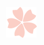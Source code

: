 <!doctype html>
<html>
<head>
<meta charset="UTF-8">
<title>Sweet Skura: Home</title>
<link href="style_sakura.css" rel="stylesheet" type="text/css">
<link href="https://fonts.googleapis.com/css?family=Cormorant+Garamond|Boogaloo" rel="stylesheet">
<link rel="shortcut icon" type="image/x-icon" href="material/icon.ico" media="screen" />
</head>



<body onload="myFunction()" style="margin:0;">
<div id="loader"><img id="loader_img" src="material/loader.png" width="72" height="72" alt=""/></div>
<div style="display:none;" id="myDiv" class="animate-bottom">


<!--all of conten should be in main div to let the loader work -->

<div class="main">

<img class="index_logo" src="material/Sweet-Sakura-logo.png" alt="logo">

<div class="index_store"></div>
<div class="index_haeader_pink"></div>

<div class="index_bar">
	<ul class="index_link"> 
	<li>
	<a href="about_us.html">about us</a></li>

	<li class="dropdown">
    <a href="main_menu.html">menu</a>
    <div class="dropdown-content">
      <a href="main_menu.html">Main Menu</a>
      <a href="comning_soon.html">Spring</a>
      <a href="comning_soon.html">Summer</a>
      <a href="comning_soon.html">Autumn</a>
      <a href="winter.html">Winter</a>
    </div></li>
		
	<li>
	<a href="special.html">special</a></li>
	<li>
	<a href="order_online.html">order online</a></li>
	</ul>
	</div>
	
	<div class="pink_line_top"></div>


	<img id="welcome" src="material/welcome.png" alt="welcome"> 


<table id="home_content">
  <tbody>
    <tr>
      <td><p id="home_text"><img id="home_red_sakura" src="material/homr_Sakura_icon.png" alt="a red sakura" align="left">Sweet Sakura is a Japanese dessert bar. We provide both dine in and take out. You also can order online, and pick up in the store. We provide a common menu, and we also provide a special menu for different seasons, and it depends on what fruits are in the season, and the feature of the season. 
	  Enjoy your meal!</p></td>
      <td><img id="home_girl" src="images/home_sakura_girl.jpg" alt="girl with ssakura"></td>
    </tr>
  </tbody>
</table>



<div class="pink_line_bottom"></div>

	<div class="footer_pink">
		


		<table class="footer">
  <tbody>
    <tr>
		<td width="299"><h3>Contact us</h3>		  <p class="footer">808 East Frok St. New York<br>
		NY 10302 United States
		<br><br>818-888-2066</p></td>
		
		<td width="432"><h3>Hour</h3>		  <p class="footer">Mon - Thurs: 8 a.m. - 9 p.m.<br>
		  Friday: 8 a.m. - 10 a.m.<br>
		  Saturday: 10 a.m. - 12 a.m.<br>
	    Sunday: 10 a.m. - 12 p.m.</p></td>
	    
      <td class="footer_bottom">
          <a href="https://www.facebook.com/profile.php?id=100004883072671" target="_new"><img src="material/f.png" alt="facebook"></a>
       
		  <a href="https://twitter.com/eating_tq?lang=en" target="_new"><img src="material/t.png" alt="t"></a>
        
		   <a href="https://www.instagram.com/eating_tq/" target="_new"><img src="material/ins.png" alt="ins"></a>
        </td>
    </tr>
    </tbody>
</table>


		
	</div><!--pink-->
	
	<p class="footer_ps">This webpage is an exercise for a web class (ART 4357); material taken is for academic purposes and is not intended to be use as an actual promotional. This business is fictitious. If you own any of the material and feel offended by the use, please indicate this and will be removed. <br>
	contact e-mail: yinting.fan@ttu.edu | copyright date: Oct. 2017</p>






</div><!--clos the main div -->
<div id="gavinPlay" onclick="topFunction()"></div>
</div><!--clos the loader div -->
<script>
var myVar;

function myFunction() {
    myVar = setTimeout(showPage, 3000);
}

function showPage() {
  document.getElementById("loader").style.display = "none";
  document.getElementById("myDiv").style.display = "block";
}
	
	
	
// When the user scrolls down 20px from the top of the document, show the button
window.onscroll = function() {scrollFunction()};

function scrollFunction() {
    if (document.body.scrollTop > 20 || document.documentElement.scrollTop > 20) {
        document.getElementById("myBtn").style.display = "block";
    } else {
        document.getElementById("myBtn").style.display = "none";
    }
}

// When the user clicks on the button, scroll to the top of the document
function topFunction() {
    document.body.scrollTop = 0;
    document.documentElement.scrollTop = 0;
}
</script>
</body>
</html>
